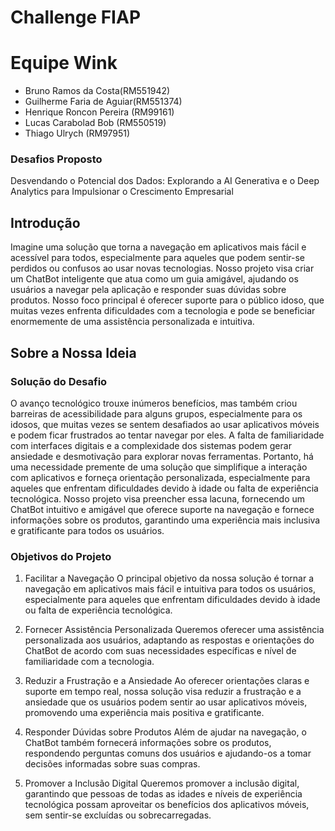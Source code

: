 # Challenge FIAP

# Equipe Wink

- Bruno Ramos da Costa(RM551942)
- Guilherme Faria de Aguiar(RM551374)
- Henrique Roncon Pereira (RM99161)
- Lucas Carabolad Bob (RM550519)
- Thiago Ulrych (RM97951)

### Desafios Proposto

Desvendando o Potencial dos Dados: Explorando a AI Generativa e o Deep Analytics para Impulsionar o Crescimento Empresarial

## Introdução

Imagine uma solução que torna a navegação em aplicativos mais fácil e acessível para todos, especialmente para aqueles que podem sentir-se perdidos ou confusos ao usar novas tecnologias. Nosso projeto visa criar um ChatBot inteligente que atua como um guia amigável, ajudando os usuários a navegar pela aplicação e responder suas dúvidas sobre produtos. Nosso foco principal é oferecer suporte para o público idoso, que muitas vezes enfrenta dificuldades com a tecnologia e pode se beneficiar enormemente de uma assistência personalizada e intuitiva.

## Sobre a Nossa Ideia

### Solução do Desafio

O avanço tecnológico trouxe inúmeros benefícios, mas também criou barreiras de acessibilidade para alguns grupos, especialmente para os idosos, que muitas vezes se sentem desafiados ao usar aplicativos móveis e podem ficar frustrados ao tentar navegar por eles. A falta de familiaridade com interfaces digitais e a complexidade dos sistemas podem gerar ansiedade e desmotivação para explorar novas ferramentas. Portanto, há uma necessidade premente de uma solução que simplifique a interação com aplicativos e forneça orientação personalizada, especialmente para aqueles que enfrentam dificuldades devido à idade ou falta de experiência tecnológica. Nosso projeto visa preencher essa lacuna, fornecendo um ChatBot intuitivo e amigável que oferece suporte na navegação e fornece informações sobre os produtos, garantindo uma experiência mais inclusiva e gratificante para todos os usuários.

### Objetivos do Projeto

1.  Facilitar a Navegação
    O principal objetivo da nossa solução é tornar a navegação em aplicativos mais fácil e intuitiva para todos os usuários, especialmente para aqueles que enfrentam dificuldades devido à idade ou falta de experiência tecnológica.
    
2.  Fornecer Assistência Personalizada
    Queremos oferecer uma assistência personalizada aos usuários, adaptando as respostas e orientações do ChatBot de acordo com suas necessidades específicas e nível de familiaridade com a tecnologia. 

3.  Reduzir a Frustração e a Ansiedade 
    Ao oferecer orientações claras e suporte em tempo real, nossa solução visa reduzir a frustração e a ansiedade que os usuários podem sentir ao usar aplicativos móveis, promovendo uma experiência mais positiva e gratificante.

4.  Responder Dúvidas sobre Produtos
    Além de ajudar na navegação, o ChatBot também fornecerá informações sobre os produtos, respondendo perguntas comuns dos usuários e ajudando-os a tomar decisões informadas sobre suas compras.
    
5.  Promover a Inclusão Digital
    Queremos promover a inclusão digital, garantindo que pessoas de todas as idades e níveis de experiência tecnológica possam aproveitar os benefícios dos aplicativos móveis, sem sentir-se excluídas ou sobrecarregadas.


